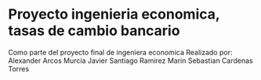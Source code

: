 # Proyecto ingenieria economica, tasas de cambio bancario
 Como parte del proyecto final de ingeniera economica
 Realizado por:
    Alexander Arcos Murcia
    Javier Santiago Ramirez Marin
    Sebastian Cardenas Torres
